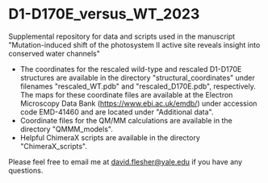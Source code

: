 # D1-D170E_versus_WT_2023
Supplemental repository for data and scripts used in the manuscript "Mutation-induced shift of the photosystem II active site reveals insight into conserved water channels"

- The coordinates for the rescaled wild-type and rescaled D1-D170E structures are available in the directory "structural_coordinates" under filenames "rescaled_WT.pdb" and "rescaled_D170E.pdb", respectively. The maps for these coordinate files are available at the Electron Microscopy Data Bank (https://www.ebi.ac.uk/emdb/) under accession code EMD-41460 and are located under "Additional data".
- Coordinate files for the QM/MM calculations are available in the directory "QMMM_models".
- Helpful ChimeraX scripts are available in the directory "ChimeraX_scripts". 

Please feel free to email me at david.flesher@yale.edu if you have any questions.
